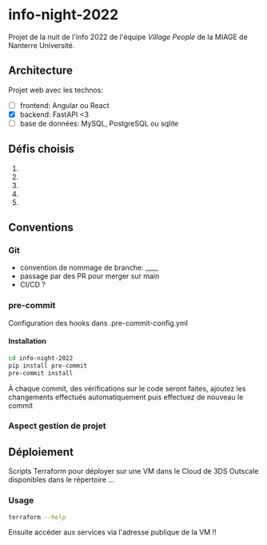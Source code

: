 # info-night-2022
Projet de la nuit de l'info 2022 de l'équipe *Village People* de la MIAGE de Nanterre Université.

## Architecture
Projet web avec les technos: 
- [ ] frontend: Angular ou React 
- [X] backend: FastAPI <3
- [ ] base de données: MySQL, PostgreSQL ou sqlite

## Défis choisis
1. 
2.
3.
4.
5.

## Conventions
### Git 
- convention de nommage de branche: ____
- passage par des PR pour merger sur main
- CI/CD ? 

### pre-commit
Configuration des hooks dans .pre-commit-config.yml
#### Installation
```bash
cd info-night-2022
pip install pre-commit
pre-commit install
```
À chaque commit, des vérifications sur le code seront faites, ajoutez les changements effectués automatiquement puis effectuez de nouveau le commit

### Aspect gestion de projet

## Déploiement
Scripts Terraform pour déployer sur une VM dans le Cloud de 3DS Outscale disponibles dans le répertoire ...
### Usage
```bash
terraform --help
```
Ensuite accéder aux services via l'adresse publique de la VM !! 
